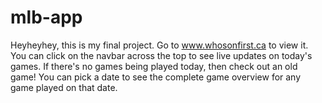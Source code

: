 # mlb-app

Heyheyhey, this is my final project. Go to www.whosonfirst.ca to view it. You can click on the navbar across the top to see live updates on today's games. If there's no games being played today, then check out an old game! You can pick a date to see the complete game overview for any game played on that date.
